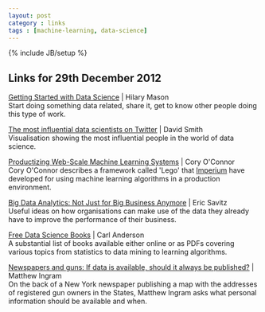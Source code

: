 ```yaml
---
layout: post
category : links
tags : [machine-learning, data-science]
---
```

{% include JB/setup %}

## Links for 29th December 2012

[Getting Started with Data Science](http://bit.ly/12NLNHG) | Hilary Mason  
Start doing something data related, share it, get to know other people doing this type of work.

[The most influential data scientists on Twitter](http://bit.ly/TxRrsG) | David Smith  
Visualisation showing the most influential people in the world of data science.

[Productizing Web-Scale Machine Learning Systems](http://bit.ly/YwwRsD) | Cory O'Connor  
Cory O'Connor describes a framework called 'Lego' that [Imperium](http://www.imperium.com/) have developed for using machine learning algorithms in a production environment.

[Big Data Analytics: Not Just for Big Business Anymore](http://onforb.es/VbHL6G) | Eric Savitz  
Useful ideas on how organisations can make use of the data they already have to improve the performance of their business.

[Free Data Science Books](http://bit.ly/TxTLjh) | Carl Anderson  
A substantial list of books available either online or as PDFs covering various topics from statistics to data mining to learning algorithms.

[Newspapers and guns: If data is available, should it always be published?](http://bit.ly/WLjmWI) | Matthew Ingram  
On the back of a New York newspaper publishing a map with the addresses of registered gun owners in the States, Matthew Ingram asks what personal information should be available and when.